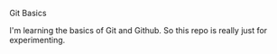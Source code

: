 Git Basics

I'm learning the basics of Git and Github. So this repo is really just for experimenting.
